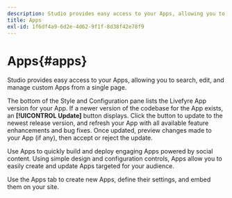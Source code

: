 ```yaml
---
description: Studio provides easy access to your Apps, allowing you to search, edit, and manage custom Apps from a single page.
title: Apps
exl-id: 1f6df4a9-6d2e-4d62-9f1f-8d38f42e78f9
---
```

# Apps{#apps}

Studio provides easy access to your Apps, allowing you to search, edit, and manage custom Apps from a single page.

The bottom of the Style and Configuration pane lists the Livefyre App version for your App. If a newer version of the codebase for the App exists, an **[!UICONTROL Update]** button displays. Click the button to update to the newest release version, and refresh your App with all available feature enhancements and bug fixes. Once updated, preview changes made to your App (if any), then accept or reject the update.

Use Apps to quickly build and deploy engaging Apps powered by social content. Using simple design and configuration controls, Apps allow you to easily create and update Apps targeted for your audience.

Use the Apps tab to create new Apps, define their settings, and embed them on your site.
